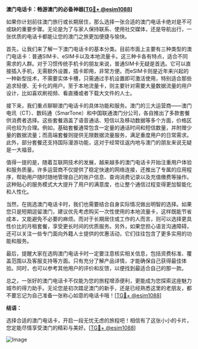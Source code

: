 **澳门电话卡：畅游澳门的必备神器[[TG💪+ @esim1088](https://t.me/s/esim1088)]**

如果你计划前往澳门旅行或长期居住，那么选择一张合适的澳门电话卡绝对是不可或缺的重要步骤。无论是为了与家人保持联系、使用社交媒体，还是导航出行，一张优质的电话卡都能让您的澳门之旅更加便捷与愉快。

首先，让我们来了解一下澳门电话卡的基本分类。目前市面上主要有三种类型的澳门电话卡：普通SIM卡、eSIM卡以及本地流量卡。这三种卡各有特点，适合不同需求的人群。对于习惯传统手机卡的朋友来说，普通SIM卡无疑是首选。它可以直接插入手机，无需额外设置，插卡即用，非常方便。而eSIM卡则是近年来兴起的一种新型技术，不需要实体卡槽，只需通过手机设置即可激活使用，特别适合那些追求轻便、无卡化的用户。至于本地流量卡，则主要针对需要大量数据流量的用户设计，比如喜欢刷视频、看直播或者下载大文件的人士。

接下来，我们重点聊聊澳门电话卡的具体功能和服务。澳门的三大运营商——澳门电讯（CT）、数码通（SmarTone）和中国联通澳门分公司，各自推出了多款套餐供消费者选择。这些套餐涵盖了语音通话、短信以及移动数据等多个方面，价格区间也较为合理。例如，基础套餐通常包含一定量的通话时间和短信数量，并附赠少量的数据流量；而高端套餐则提供无限数据流量服务，满足重度用户的日常需求。此外，部分套餐还支持国际漫游功能，这对于经常往返内地与澳门的朋友来说无疑是一大福音。

值得一提的是，随着互联网技术的发展，越来越多的澳门电话卡开始注重用户体验和服务质量。许多运营商不仅提供了稳定快速的网络连接，还推出了专属的应用程序，帮助用户随时随地管理自己的账户信息、查询消费记录以及充值缴费等操作。这种贴心的服务模式大大提升了用户的满意度，也让整个通信过程变得更加智能化和人性化。

当然，在挑选澳门电话卡时，我们也需要结合自身实际情况做出明智的选择。如果您只是短期逗留澳门，建议优先考虑购买一次性使用的本地流量卡，这样既能节省成本，又能避免不必要的麻烦。而对于长期居住或工作的人而言，则可以选择更具性价比的月租套餐，享受更长时间的优质服务。另外，如果您担心语言沟通障碍，还可以关注一些专门面向外籍人士提供的优惠活动，它们往往包含了更多实用的功能和服务。

最后，提醒大家在选购澳门电话卡时一定要注意核实相关信息，包括资费标准、覆盖范围以及客服支持等方面。只有充分了解产品详情，才能确保自己获得最佳体验。同时，也可以参考其他用户的评价和反馈，以便找到最适合自己的那一款。

总之，一张好的澳门电话卡不仅能为您的旅程增添便利，更能成为您探索这座魅力城市的得力助手。无论您是初次踏足澳门的新手，还是已经熟悉这里的老朋友，都不要忘记为自己准备一张称心如意的电话卡哦！[[TG💪+ @esim1088](https://t.me/s/esim1088)]

**结语：**

选择合适的澳门电话卡，开启一段无忧无虑的旅程吧！相信有了这张小小的卡片，您定能尽情享受澳门的精彩与美好。[[TG💪+ @esim1088](https://t.me/s/esim1088)] 

![Image](https://i.postimg.cc/4NQfJmqS/Snipaste-2025-05-13-00-14-12.png)